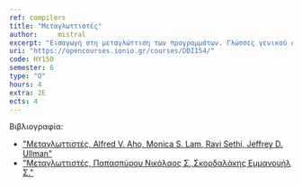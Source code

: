 ```yaml
---
ref: compilers
title: "Μεταγλωττιστές"
author: 	mistral
excerpt: "Εισαγωγή στη μεταγλώττιση των προγραμμάτων. Γλώσσες γενικού σκοπού και ειδικές γλώσσες πεδίου (domain specific languages – DSLs). Λεκτική ανάλυση και εξαγωγή συμβόλων από πηγαίο κώδικα. Κανονικές Εκφράσεις και η πρακτική εφαρμογή τους. Αλγόριθμοι συντακτικής ανάλυσης. Πρακτική συντακτική ανάλυση top-down. Parsing Expression Grammars (PEGs). Πίνακες συμβόλων και ενδιάμεσος κώδικας. Εργαλεία μεταγλώττισης: διερμηνευτές (interpreters), συμβολομεταφραστές (assemblers), συνδέτες (linkers) και φορτωτές (loaders)."
uri: "https://opencourses.ionio.gr/courses/DDI154/"
code: ΗΥ150
semester: 6
type: "Ο"
hours: 4
extra: 2E
ects: 4
---
```



Βιβλιογραφία: 
  - ["Μεταγλωττιστές, Alfred V. Aho, Monica S. Lam, Ravi Sethi, Jeffrey D. Ullman"](https://service.eudoxus.gr/search/#a/id:12713790/0)
  - ["Μεταγλωττιστές, Παπασπύρου Νικόλαος Σ.,Σκορδαλάκης Εμμανουήλ Σ."](https://service.eudoxus.gr/search/#a/id:45346/0)
  
